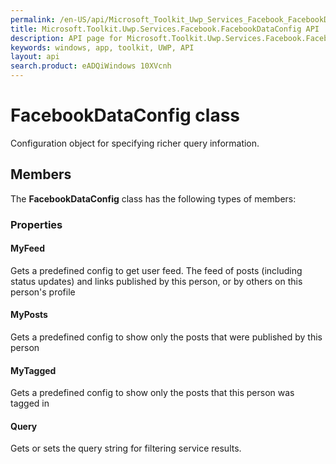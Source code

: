 ```yaml
---
permalink: /en-US/api/Microsoft_Toolkit_Uwp_Services_Facebook_FacebookDataConfig.htm
title: Microsoft.Toolkit.Uwp.Services.Facebook.FacebookDataConfig API 
description: API page for Microsoft.Toolkit.Uwp.Services.Facebook.FacebookDataConfig
keywords: windows, app, toolkit, UWP, API
layout: api
search.product: eADQiWindows 10XVcnh
---
```



# FacebookDataConfig class

Configuration object for specifying richer query information.

## Members

The **FacebookDataConfig** class has the following types of members:

### Properties

#### MyFeed

Gets a predefined config to get user feed. The feed of posts (including status updates) and links published by this person, or by others on this person's profile



#### MyPosts

Gets a predefined config to show only the posts that were published by this person



#### MyTagged

Gets a predefined config to show only the posts that this person was tagged in



#### Query

Gets or sets the query string for filtering service results.


